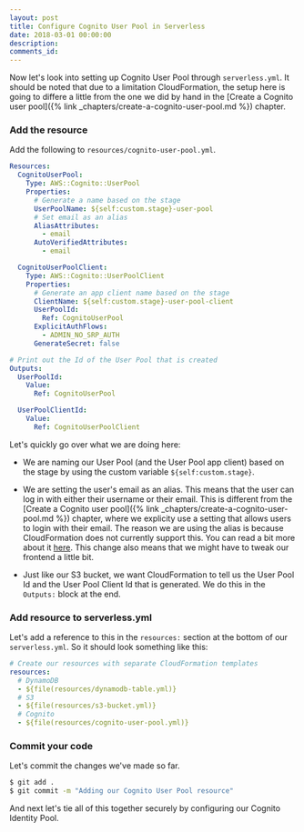 ```yaml
---
layout: post
title: Configure Cognito User Pool in Serverless
date: 2018-03-01 00:00:00
description:
comments_id:
---
```


Now let's look into setting up Cognito User Pool through `serverless.yml`. It should be noted that due to a limitation CloudFormation, the setup here is going to differe a little from the one we did by hand in the [Create a Cognito user pool]({% link _chapters/create-a-cognito-user-pool.md %}) chapter.

### Add the resource

Add the following to `resources/cognito-user-pool.yml`.

``` yml
Resources:
  CognitoUserPool:
    Type: AWS::Cognito::UserPool
    Properties:
      # Generate a name based on the stage
      UserPoolName: ${self:custom.stage}-user-pool
      # Set email as an alias
      AliasAttributes:
        - email
      AutoVerifiedAttributes:
        - email

  CognitoUserPoolClient:
    Type: AWS::Cognito::UserPoolClient
    Properties:
      # Generate an app client name based on the stage
      ClientName: ${self:custom.stage}-user-pool-client
      UserPoolId:
        Ref: CognitoUserPool
      ExplicitAuthFlows:
        - ADMIN_NO_SRP_AUTH
      GenerateSecret: false

# Print out the Id of the User Pool that is created
Outputs:
  UserPoolId:
    Value:
      Ref: CognitoUserPool

  UserPoolClientId:
    Value:
      Ref: CognitoUserPoolClient
```

Let's quickly go over what we are doing here:

- We are naming our User Pool (and the User Pool app client) based on the stage by using the custom variable `${self:custom.stage}`.

- We are setting the user's email as an alias. This means that the user can log in with either their username or their email. This is different from the [Create a Cognito user pool]({% link _chapters/create-a-cognito-user-pool.md %}) chapter, where we explicity use a setting that allows users to login with their email. The reason we are using the alias is because CloudFormation does not currently support this. You can read a bit more about it [here](https://forums.aws.amazon.com/thread.jspa?threadID=259349&tstart=0). This change also means that we might have to tweak our frontend a little bit.

- Just like our S3 bucket, we want CloudFormation to tell us the User Pool Id and the User Pool Client Id that is generated. We do this in the `Outputs:` block at the end.

### Add resource to serverless.yml

Let's add a reference to this in the `resources:` section at the bottom of our `serverless.yml`. So it should look something like this:

``` yml
# Create our resources with separate CloudFormation templates
resources:
  # DynamoDB
  - ${file(resources/dynamodb-table.yml)}
  # S3
  - ${file(resources/s3-bucket.yml)}
  # Cognito
  - ${file(resources/cognito-user-pool.yml)}
```

### Commit your code

Let's commit the changes we've made so far.

``` bash
$ git add .
$ git commit -m "Adding our Cognito User Pool resource"
```

And next let's tie all of this together securely by configuring our Cognito Identity Pool.
